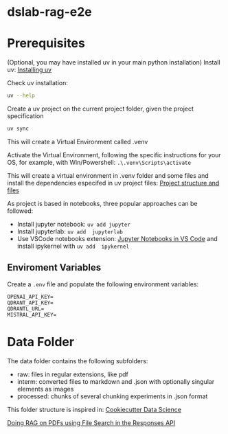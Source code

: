 # dslab-rag-e2e

# Prerequisites

(Optional, you may have installed uv in your main python installation)
Install uv: [Installing uv](https://docs.astral.sh/uv/getting-started/installation/#pypi)

Check uv installation:
```bash
uv --help
```

Create a uv project on the current project folder, given the project specification
```bash
uv sync
```
This will create a Virtual Environment called .venv


Activate the Virtual Environment,
following the specific instructions for your OS,
for example, with Win/Powershell: `.\.venv\Scripts\activate`

This will create a virtual environment in .venv folder and some files and install the dependencies especifed in uv project files: [Project structure and files](https://docs.astral.sh/uv/concepts/projects/layout/)


As project is based in notebooks, three popular approaches can be followed:
* Install jupyter notebook: `uv add jupyter`
* Install jupyterlab: `uv add  jupyterlab`
* Use VSCode notebooks extension: [Jupyter Notebooks in VS Code](https://code.visualstudio.com/docs/datascience/jupyter-notebooks) 
and install ipykernel with `uv add  ipykernel`


## Enviroment Variables
Create a `.env` file and populate the following environment variables:
```
OPENAI_API_KEY=
QDRANT_API_KEY=
QDRANTL_URL=
MISTRAL_API_KEY=
```


# Data Folder
The data folder contains the following subfolders:
* raw:  files in regular extensions, like pdf
* interm: converted files to markdown and .json with optionally singular elements as images
* processed: chunks of several chunking experiments in .json format

This folder structure is inspired in: [Cookiecutter Data Science](https://cookiecutter-data-science.drivendata.org/)

[Doing RAG on PDFs using File Search in the Responses API](https://cookbook.openai.com/examples/file_search_responses)